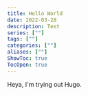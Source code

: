```yaml
---
title: Hello World
date: 2022-03-28
description: Test
series: [""]
tags: [""]
categories: [""]
aliases: [""]
ShowToc: true
TocOpen: true
---
```


Heya, I'm trying out Hugo.
